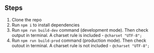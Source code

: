 ## Steps

1. Clone the repo
2. Run `npm i` to install dependencies
3. Run `npm run build-dev` command (development mode). Then check output in terminal. A charset rule  is included - `@charset "UTF-8";`
4. Run `npm run build-prod` command (production mode). Then check outout in terminal. A charset rule is not included - `@charset "UTF-8";`
